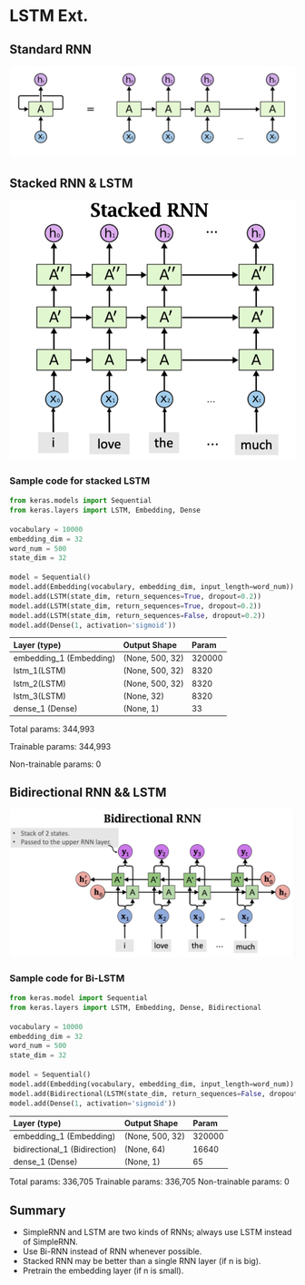 # LSTM Ext.

## Standard RNN

![](../.gitbook/assets/rnn1.png)

## Stacked RNN & LSTM

![](../.gitbook/assets/stacked_rnn_1.png)

### Sample code for stacked LSTM

```python
from keras.models import Sequential
from keras.layers import LSTM, Embedding, Dense

vocabulary = 10000
embedding_dim = 32
word_num = 500
state_dim = 32

model = Sequential()
model.add(Embedding(vocabulary, embedding_dim, input_length=word_num))
model.add(LSTM(state_dim, return_sequences=True, dropout=0.2))
model.add(LSTM(state_dim, return_sequences=True, dropout=0.2))
model.add(LSTM(state_dim, return_sequences=False, dropout=0.2))
model.add(Dense(1, activation='sigmoid'))
```

| Layer \(type\) | Output Shape | Param |
| :--- | :--- | :--- |
| embedding\_1 \(Embedding\) | \(None, 500, 32\) | 320000 |
| lstm\_1\(LSTM\) | \(None, 500, 32\) | 8320 |
| lstm\_2\(LSTM\) | \(None, 500, 32\) | 8320 |
| lstm\_3\(LSTM\) | \(None, 32\) | 8320 |
| dense\_1 \(Dense\) | \(None, 1\) | 33 |

Total params: 344,993

Trainable params: 344,993

Non-trainable params: 0

## Bidirectional RNN && LSTM

![](../.gitbook/assets/bidirectional-rnn-1.png)

### Sample code for Bi-LSTM

```python
from keras.model import Sequential
from keras.layers import LSTM, Embedding, Dense, Bidirectional

vocabulary = 10000
embedding_dim = 32
word_num = 500
state_dim = 32

model = Sequential()
model.add(Embedding(vocabulary, embedding_dim, input_length=word_num))
model.add(Bidirectional(LSTM(state_dim, return_sequences=False, dropout=0.2)))
model.add(Dense(1, activation='sigmoid'))
```

| Layer \(type\) | Output Shape | Param |
| :--- | :--- | :--- |
| embedding\_1 \(Embedding\) | \(None, 500, 32\) | 320000 |
| bidirectional\_1 \(Bidirection\) | \(None, 64\) | 16640 |
| dense\_1 \(Dense\) | \(None, 1\) | 65 |

Total params: 336,705 Trainable params: 336,705 Non-trainable params: 0

## Summary

* SimpleRNN and LSTM are two kinds of RNNs; always use LSTM instead of SimpleRNN.
* Use Bi-RNN instead of RNN whenever possible.
* Stacked RNN may be better than a single RNN layer \(if n is big\).
* Pretrain the embedding layer \(if n is small\).

